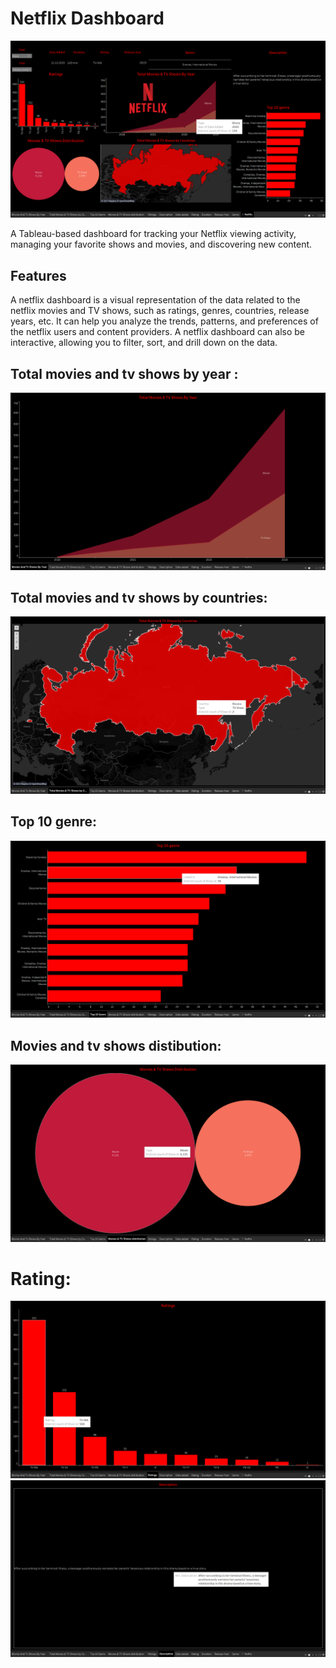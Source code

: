 # Netflix Dashboard

![Netflix Dashboard](8.png)

A Tableau-based dashboard for tracking your Netflix viewing activity, managing your favorite shows and movies, and discovering new content.

## Features
A netflix dashboard is a visual representation of the data related to the netflix movies and TV shows, such as ratings, genres, countries, release years, etc. It can help you analyze the trends, patterns, and preferences of the netflix users and content providers. A netflix dashboard can also be interactive, allowing you to filter, sort, and drill down on the data.

## Total movies and tv shows by year :
![Netflix Dashboard](1.png)

## Total movies and tv shows by countries:
![Netflix Dashboard](2.png)

## Top 10 genre:
![Netflix Dahboard](3.png)

## Movies and tv shows distibution:
![Netflix Dashboard](4.png)

# Rating:
![Netflix Dashboard](5.png)
![Netflix Dahboard](6.png)

